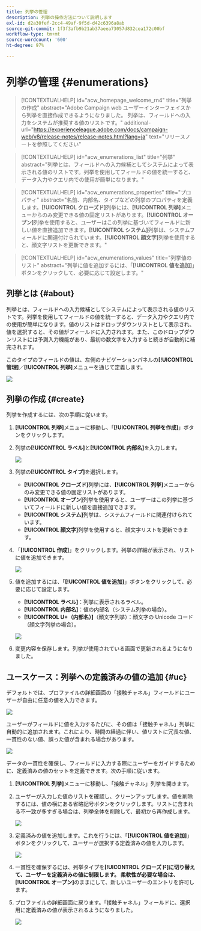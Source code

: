 ```yaml
---
title: 列挙の管理
description: 列挙の操作方法について説明します
exl-id: d2a30fef-2cc4-49af-9f5d-d42c6396a8ab
source-git-commit: 1f3f3afb9b21ab37aeea73057d832cea172c00bf
workflow-type: tm+mt
source-wordcount: '600'
ht-degree: 97%

---
```


# 列挙の管理 {#enumerations}

>[!CONTEXTUALHELP]
>id="acw_homepage_welcome_rn4"
>title="列挙の作成"
>abstract="Adobe Campaign web ユーザーインターフェイスから列挙を直接作成できるようになりました。 列挙は、フィールドへの入力をシステムが推奨する値のリストです。"
>additional-url="https://experienceleague.adobe.com/docs/campaign-web/v8/release-notes/release-notes.html?lang=ja" text="リリースノートを参照してください"


>[!CONTEXTUALHELP]
>id="acw_enumerations_list"
>title="列挙"
>abstract="列挙とは、フィールドへの入力候補としてシステムによって表示される値のリストです。列挙を使用してフィールドの値を統一すると、データ入力やクエリ内での使用が簡単になります。"

>[!CONTEXTUALHELP]
>id="acw_enumerations_properties"
>title="プロパティ"
>abstract="名前、内部名、タイプなどの列挙のプロパティを定義します。**[!UICONTROL クローズド]**&#x200B;列挙には、**[!UICONTROL 列挙]**&#x200B;メニューからのみ変更できる値の固定リストがあります。**[!UICONTROL オープン]**&#x200B;列挙を使用すると、ユーザーはこの列挙に基づいてフィールドに新しい値を直接追加できます。**[!UICONTROL システム]**&#x200B;列挙は、システムフィールドに関連付けられています。**[!UICONTROL 顔文字]**&#x200B;列挙を使用すると、顔文字リストを更新できます。"

>[!CONTEXTUALHELP]
>id="acw_enumerations_values"
>title="列挙値のリスト"
>abstract="列挙に値を追加するには、「**[!UICONTROL 値を追加]**」ボタンをクリックして、必要に応じて設定します。"

## 列挙とは {#about}

列挙とは、フィールドへの入力候補としてシステムによって表示される値のリストです。列挙を使用してフィールドの値を統一すると、データ入力やクエリ内での使用が簡単になります。値のリストはドロップダウンリストとして表示され、値を選択すると、その値がフィールドに入力されます。また、このドロップダウンリストには予測入力機能があり、最初の数文字を入力すると続きが自動的に補完されます。

このタイプのフィールドの値は、左側のナビゲーションパネルの&#x200B;**[!UICONTROL 管理]**／**[!UICONTROL 列挙]**&#x200B;メニューを通じて定義します。

![](assets/enumeration-list.png)

## 列挙の作成 {#create}

列挙を作成するには、次の手順に従います。

1. **[!UICONTROL 列挙]**&#x200B;メニューに移動し、「**[!UICONTROL 列挙を作成]**」ボタンをクリックします。

1. 列挙の&#x200B;**[!UICONTROL ラベル]**&#x200B;と&#x200B;**[!UICONTROL 内部名]**&#x200B;を入力します。

   ![](assets/enumeration-create.png)

1. 列挙の&#x200B;**[!UICONTROL タイプ]**&#x200B;を選択します。

   * **[!UICONTROL クローズド]**&#x200B;列挙には、**[!UICONTROL 列挙]**&#x200B;メニューからのみ変更できる値の固定リストがあります。
   * **[!UICONTROL オープン]**&#x200B;列挙を使用すると、ユーザーはこの列挙に基づいてフィールドに新しい値を直接追加できます。
   * **[!UICONTROL システム]**&#x200B;列挙は、システムフィールドに関連付けられています。
   * **[!UICONTROL 顔文字]**&#x200B;列挙を使用すると、顔文字リストを更新できます。

1. 「**[!UICONTROL 作成]**」をクリックします。列挙の詳細が表示され、リストに値を追加できます。

   ![](assets/enumeration-details.png)

1. 値を追加するには、「**[!UICONTROL 値を追加]**」ボタンをクリックして、必要に応じて設定します。

   * **[!UICONTROL ラベル]**：列挙に表示されるラベル。
   * **[!UICONTROL 内部名]**：値の内部名（システム列挙の場合）。
   * **[!UICONTROL U+（内部名）]**（顔文字列挙）：顔文字の Unicode コード（顔文字列挙の場合）。

   ![](assets/enumeration-emoticon.png)

1. 変更内容を保存します。列挙が使用されている画面で更新されるようになりました。

## ユースケース：列挙への定義済みの値の追加 {#uc}

デフォルトでは、プロファイルの詳細画面の「接触チャネル」フィールドにユーザーが自由に任意の値を入力できます。

![](assets/enumeration-uc-profile.png)

ユーザーがフィールドに値を入力するたびに、その値は「接触チャネル」列挙に自動的に追加されます。これにより、時間の経過に伴い、値リストに冗長な値、一貫性のない値、誤った値が含まれる場合があります。

![](assets/enumeration-uc-choice.png)

データの一貫性を確保し、フィールドに入力する際にユーザーをガイドするために、定義済みの値のセットを定義できます。次の手順に従います。

1. **[!UICONTROL 列挙]**&#x200B;メニューに移動し、「接触チャネル」列挙を開きます。

2. ユーザーが入力した値のリストを確認し、クリーンアップします。値を削除するには、値の横にある省略記号ボタンをクリックします。リストに含まれる不一致が多すぎる場合は、列挙全体を削除して、最初から再作成します。

   ![](assets/enumeration-uc-clean.png)

3. 定義済みの値を追加します。これを行うには、「**[!UICONTROL 値を追加]**」ボタンをクリックして、ユーザーが選択する定義済みの値を入力します。

   ![](assets/enumeration-uc-create.png)

4. 一貫性を確保するには、列挙タイプを&#x200B;**[!UICONTROL クローズド]**に切り替えて、ユーザーを定義済みの値に制限します。
柔軟性が必要な場合は、**[!UICONTROL オープン]**&#x200B;のままにして、新しいユーザーのエントリを許可します。

5. プロファイルの詳細画面に戻ります。「接触チャネル」フィールドに、選択用に定義済みの値が表示されるようになりました。

   ![](assets/enumeration-uc-populated.png)
